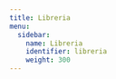 ```yaml
---
title: Libreria
menu:
  sidebar:
    name: Libreria
    identifier: libreria
    weight: 300
---
```

